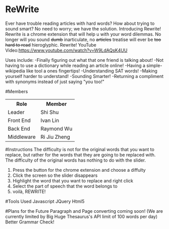 # ReWrite

Ever have trouble reading articles with hard words? How about trying to sound smart? No need to worry; we have the solution. Introducing Rewrite! Rewrite is a chrome extension that will help u with your word dilemmas.
No longer will you sound <strike>dumb</strike> inarticulate, no <strike>articles</strike> treatise will ever be <strike>too hard to read</strike> hieroglyphic. Rewrite!
YouTube Video:https://www.youtube.com/watch?v=W9LdAQsK4UU

Uses include:
-Finally figuring out what that one friend is talking about!
-Not having to use a dictionary while reading an article online!
-Having a simple-wikipedia like tool a ones fingertips!
-Understanding SAT words!
-Making yourself harder to understand!
-Sounding Smarter!
-Returning a compliment with synonyms instead of just saying "you too!"

#Members
<table>
<tr>
<th>Role</th>
<th>Member</th>
<tr>
<td> Leader </td>
<td>Shi Shu</td>
</tr>
<tr>
<td> Front End </td>
<td>Ivan Lin</td>
</tr>
<tr>
<td> Back End </td>
<td>Raymond Wu</td>
</tr>
<tr>
<td> Middleware </td>
<td>Ri Jiu Zheng</td>
</tr>
</table>

#Instructions
The difficulty is not for the original words that you want to replace, but rather for the words that they are going to be replaced with.
The difficulty of the original words has nothing to do with the slider.

1. Press the button for the chrome extension and choose a diffulty
2. Click the screen so the slider disappears
3. Highlight the word that you want to replace and right click
4. Select the part of speech that the word belongs to
5. voilà, REWRITE!

#Tools Used
Javascript
JQuery
Html5

#Plans for the Future
Paragraph and Page converting coming soon! (We are currently limited by Big Huge Thesaurus's API limit of 100 words per day)
Better Grammar Check!
